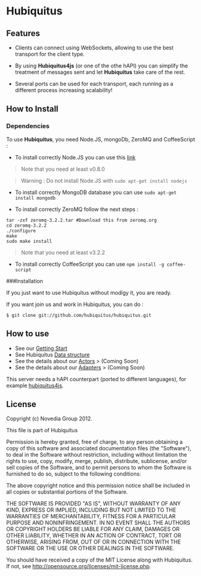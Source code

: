 # Hubiquitus

## Features

* Clients can connect using WebSockets, allowing to use the best
transport for the client type.

* By using **Hubiquitus4js** (or one of the othe hAPI) you can simplify the treatment of messages sent
and let **Hubiquitus** take care of the rest.

* Several ports can be used for each transport, each running as a different
process increasing scalability!

## How to Install
### Dependencies

To use **Hubiquitus**, you need Node.JS, mongoDb, ZeroMQ and CoffeeScript :

* To install correctly Node.JS you can use this [link](https://github.com/joyent/node/wiki/Installation)

> Note that you need at least v0.8.0

> Warning : Do not install Node.JS with `sudo apt-get install nodejs`

* To install correctly MongoDB database you can use `sudo apt-get install mongodb`

* To install correctly ZeroMQ follow the next steps :

```
tar -zxf zeromq-3.2.2.tar #Download this from zeromq.org
cd zeromq-3.2.2
./configure
make
sudo make install
```
> Note that you need at least v3.2.2

* To install correctly CoffeeScript you can use `npm install -g coffee-script`

###Installation

If you just want to use Hubiquitus without modigy it, you are ready.

If you want join us and work in Hubiquitus, you can do :

```
$ git clone git://github.com/hubiquitus/hubiquitus.git
```

## How to use

* See our [Getting Start](https://github.com/hubiquitus/hubiquitus/blob/master/docs/GettingStart)
* See Hubiquitus [Data structure](https://github.com/hubiquitus/hubiquitus/blob/master/docs/DataStructure)
* See the details about our [Actors](https://github.com/hubiquitus/hubiquitus/tree/master/docs/actors) > (Coming Soon)
* See the details about our [Adapters](https://github.com/hubiquitus/hubiquitus/tree/master/docs/adapters) > (Coming Soon)

This server needs a hAPI counterpart (ported to different languages),
for example [hubiquitus4js](https://github.com/hubiquitus/hubiquitus4js).


## License

Copyright (c) Novedia Group 2012.

This file is part of Hubiquitus

Permission is hereby granted, free of charge, to any person obtaining a copy
of this software and associated documentation files (the "Software"), to deal
in the Software without restriction, including without limitation the rights
to use, copy, modify, merge, publish, distribute, sublicense, and/or sell copies
of the Software, and to permit persons to whom the Software is furnished to do so,
subject to the following conditions:

The above copyright notice and this permission notice shall be included in all copies
or substantial portions of the Software.

THE SOFTWARE IS PROVIDED "AS IS", WITHOUT WARRANTY OF ANY KIND, EXPRESS OR IMPLIED,
INCLUDING BUT NOT LIMITED TO THE WARRANTIES OF MERCHANTABILITY, FITNESS FOR A PARTICULAR
PURPOSE AND NONINFRINGEMENT. IN NO EVENT SHALL THE AUTHORS OR COPYRIGHT HOLDERS BE LIABLE
FOR ANY CLAIM, DAMAGES OR OTHER LIABILITY, WHETHER IN AN ACTION OF CONTRACT, TORT OR OTHERWISE,
ARISING FROM, OUT OF OR IN CONNECTION WITH THE SOFTWARE OR THE USE OR OTHER DEALINGS IN THE SOFTWARE.

You should have received a copy of the MIT License along with Hubiquitus.
If not, see <http://opensource.org/licenses/mit-license.php>.
